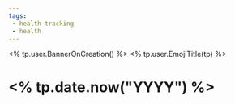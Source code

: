 ```yaml
---
tags:
 - health-tracking
 - health
---
```

<% tp.user.BannerOnCreation() %>
<% tp.user.EmojiTitle(tp) %>

# <% tp.date.now("YYYY") %>
